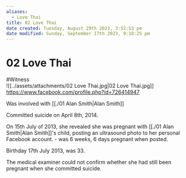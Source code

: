 ```yaml
---
aliases:
  - Love Thai
title: 02 Love Thai
date created: Tuesday, August 29th 2023, 3:52:53 pm
date modified: Sunday, September 17th 2023, 9:18:25 pm
---
```


# 02 Love Thai

#Witness  
![[../assets/attachments/02 Love Thai.jpg|02 Love Thai.jpg]]  
<https://www.facebook.com/profile.php?id=726414947>

Was involved with [[./01 Alan Smith|Alan Smith]]

Committed suicide on April 8th, 2014.

On 15th July of 2013, she revealed she was pregnant with [[./01 Alan Smith|Alan Smith]]'s child, posting an ultrasound photo to her personal Facebook account. - was 6 weeks, 6 days pregnant when posted.

Birthday 17th July 2013, was 33.

The medical examiner could not confirm whether she had still been pregnant when she committed suicide.

```smart-connections
```
